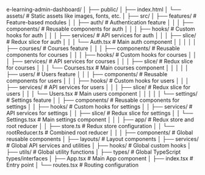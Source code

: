 e-learning-admin-dashboard/
│
├── public/
│   ├── index.html
│   └── assets/              # Static assets like images, fonts, etc.
│
├── src/
│   ├── features/            # Feature-based modules
│   │   ├── auth/            # Authentication feature
│   │   │   ├── components/  # Reusable components for auth
│   │   │   ├── hooks/       # Custom hooks for auth
│   │   │   ├── services/    # API services for auth
│   │   │   ├── slice/       # Redux slice for auth
│   │   │   └── Auth.tsx     # Main auth component
│   │   │
│   │   ├── courses/         # Courses feature
│   │   │   ├── components/  # Reusable components for courses
│   │   │   ├── hooks/       # Custom hooks for courses
│   │   │   ├── services/    # API services for courses
│   │   │   ├── slice/       # Redux slice for courses
│   │   │   └── Courses.tsx  # Main courses component
│   │   │
│   │   ├── users/           # Users feature
│   │   │   ├── components/  # Reusable components for users
│   │   │   ├── hooks/       # Custom hooks for users
│   │   │   ├── services/    # API services for users
│   │   │   ├── slice/       # Redux slice for users
│   │   │   └── Users.tsx    # Main users component
│   │   │
│   │   └── settings/        # Settings feature
│   │       ├── components/  # Reusable components for settings
│   │       ├── hooks/       # Custom hooks for settings
│   │       ├── services/    # API services for settings
│   │       ├── slice/       # Redux slice for settings
│   │       └── Settings.tsx # Main settings component
│   │
│   ├── app/                 # Redux store and root reducer
│   │   ├── store.ts         # Redux store configuration
│   │   └── rootReducer.ts   # Combined root reducer
│   │
│   ├── components/          # Global reusable components 
│   ├── layouts/             # Layout components 
│   ├── services/            # Global API services and utilities
│   ├── hooks/               # Global custom hooks
│   ├── utils/               # Global utility functions
│   ├── types/               # Global TypeScript types/interfaces
│   ├── App.tsx              # Main App component
│   ├── index.tsx            # Entry point
│   └── routes.tsx           # Routing configuration
